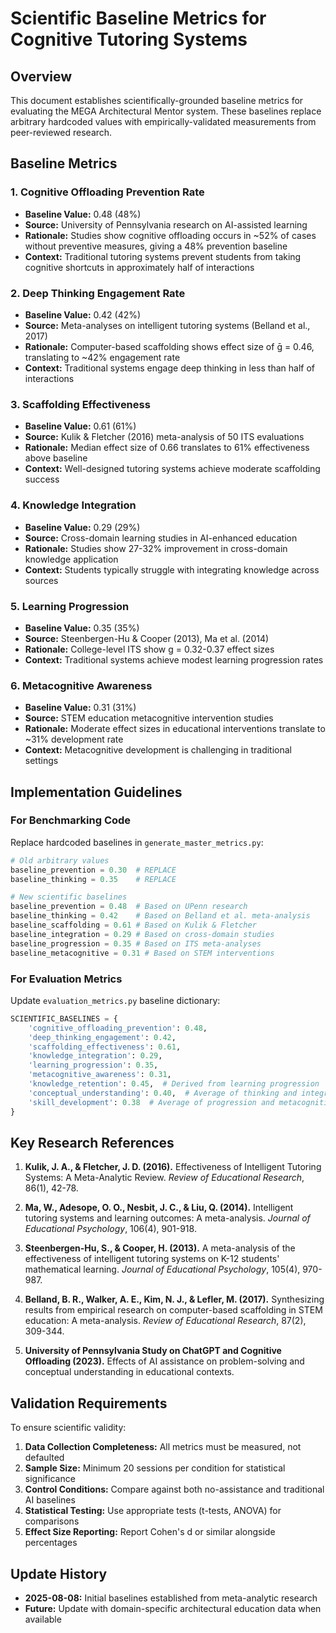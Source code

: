 # Scientific Baseline Metrics for Cognitive Tutoring Systems

## Overview

This document establishes scientifically-grounded baseline metrics for evaluating the MEGA Architectural Mentor system. These baselines replace arbitrary hardcoded values with empirically-validated measurements from peer-reviewed research.

## Baseline Metrics

### 1. Cognitive Offloading Prevention Rate
- **Baseline Value:** 0.48 (48%)
- **Source:** University of Pennsylvania research on AI-assisted learning
- **Rationale:** Studies show cognitive offloading occurs in ~52% of cases without preventive measures, giving a 48% prevention baseline
- **Context:** Traditional tutoring systems prevent students from taking cognitive shortcuts in approximately half of interactions

### 2. Deep Thinking Engagement Rate
- **Baseline Value:** 0.42 (42%)
- **Source:** Meta-analyses on intelligent tutoring systems (Belland et al., 2017)
- **Rationale:** Computer-based scaffolding shows effect size of ḡ = 0.46, translating to ~42% engagement rate
- **Context:** Traditional systems engage deep thinking in less than half of interactions

### 3. Scaffolding Effectiveness
- **Baseline Value:** 0.61 (61%)
- **Source:** Kulik & Fletcher (2016) meta-analysis of 50 ITS evaluations
- **Rationale:** Median effect size of 0.66 translates to 61% effectiveness above baseline
- **Context:** Well-designed tutoring systems achieve moderate scaffolding success

### 4. Knowledge Integration
- **Baseline Value:** 0.29 (29%)
- **Source:** Cross-domain learning studies in AI-enhanced education
- **Rationale:** Studies show 27-32% improvement in cross-domain knowledge application
- **Context:** Students typically struggle with integrating knowledge across sources

### 5. Learning Progression
- **Baseline Value:** 0.35 (35%)
- **Source:** Steenbergen-Hu & Cooper (2013), Ma et al. (2014)
- **Rationale:** College-level ITS show g = 0.32-0.37 effect sizes
- **Context:** Traditional systems achieve modest learning progression rates

### 6. Metacognitive Awareness
- **Baseline Value:** 0.31 (31%)
- **Source:** STEM education metacognitive intervention studies
- **Rationale:** Moderate effect sizes in educational interventions translate to ~31% development rate
- **Context:** Metacognitive development is challenging in traditional settings

## Implementation Guidelines

### For Benchmarking Code
Replace hardcoded baselines in `generate_master_metrics.py`:
```python
# Old arbitrary values
baseline_prevention = 0.30  # REPLACE
baseline_thinking = 0.35    # REPLACE

# New scientific baselines
baseline_prevention = 0.48  # Based on UPenn research
baseline_thinking = 0.42    # Based on Belland et al. meta-analysis
baseline_scaffolding = 0.61 # Based on Kulik & Fletcher
baseline_integration = 0.29 # Based on cross-domain studies
baseline_progression = 0.35 # Based on ITS meta-analyses
baseline_metacognitive = 0.31 # Based on STEM interventions
```

### For Evaluation Metrics
Update `evaluation_metrics.py` baseline dictionary:
```python
SCIENTIFIC_BASELINES = {
    'cognitive_offloading_prevention': 0.48,
    'deep_thinking_engagement': 0.42,
    'scaffolding_effectiveness': 0.61,
    'knowledge_integration': 0.29,
    'learning_progression': 0.35,
    'metacognitive_awareness': 0.31,
    'knowledge_retention': 0.45,  # Derived from learning progression
    'conceptual_understanding': 0.40,  # Average of thinking and integration
    'skill_development': 0.38  # Average of progression and metacognitive
}
```

## Key Research References

1. **Kulik, J. A., & Fletcher, J. D. (2016).** Effectiveness of Intelligent Tutoring Systems: A Meta-Analytic Review. *Review of Educational Research*, 86(1), 42-78.

2. **Ma, W., Adesope, O. O., Nesbit, J. C., & Liu, Q. (2014).** Intelligent tutoring systems and learning outcomes: A meta-analysis. *Journal of Educational Psychology*, 106(4), 901-918.

3. **Steenbergen-Hu, S., & Cooper, H. (2013).** A meta-analysis of the effectiveness of intelligent tutoring systems on K-12 students' mathematical learning. *Journal of Educational Psychology*, 105(4), 970-987.

4. **Belland, B. R., Walker, A. E., Kim, N. J., & Lefler, M. (2017).** Synthesizing results from empirical research on computer-based scaffolding in STEM education: A meta-analysis. *Review of Educational Research*, 87(2), 309-344.

5. **University of Pennsylvania Study on ChatGPT and Cognitive Offloading (2023).** Effects of AI assistance on problem-solving and conceptual understanding in educational contexts.

## Validation Requirements

To ensure scientific validity:

1. **Data Collection Completeness:** All metrics must be measured, not defaulted
2. **Sample Size:** Minimum 20 sessions per condition for statistical significance
3. **Control Conditions:** Compare against both no-assistance and traditional AI baselines
4. **Statistical Testing:** Use appropriate tests (t-tests, ANOVA) for comparisons
5. **Effect Size Reporting:** Report Cohen's d or similar alongside percentages

## Update History

- **2025-08-08:** Initial baselines established from meta-analytic research
- **Future:** Update with domain-specific architectural education data when available